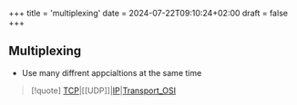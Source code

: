 +++
title = 'multiplexing'
date = 2024-07-22T09:10:24+02:00
draft = false
+++

## Multiplexing 

- Use many diffrent appcialtions at the same time 


>[!quote] [TCP](/Network/Ref_OSI/TCP.md)|[[UDP]]|[IP](/Network/Ref_OSI/IP.md)|[Transport_OSI](/Network/Ref_OSI/Transport_OSI.md)